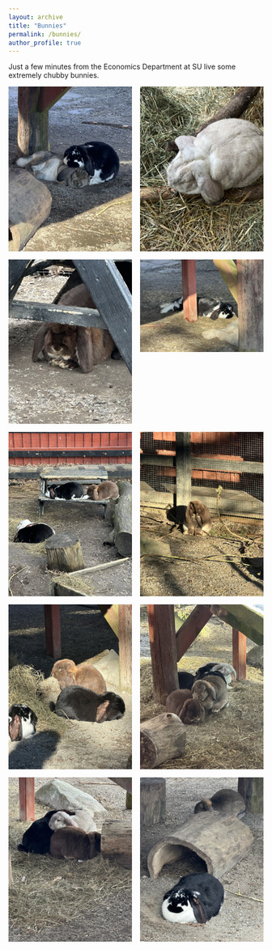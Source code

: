 ```yaml
---
layout: archive
title: "Bunnies"
permalink: /bunnies/
author_profile: true
---
```


Just a few minutes from the Economics Department at SU live some extremely chubby bunnies. 

<div style="display: grid; grid-template-columns: repeat(2, 1fr); gap: 16px;">
  <img src="/images/bunnies/199E9483-4A8D-4BD5-BF58-922E3392D569_1_105_c.jpeg" alt="Bunny" style="width: 100%; height: auto;">
  <img src="/images/bunnies/1A0B2BE9-6A5E-4921-B6F3-EFD0C4CFD73A_1_105_c.jpeg" alt="Bunny" style="width: 100%; height: auto;">
  <img src="/images/bunnies/42B23398-C303-4D2B-A9B5-F0F71C651929_1_105_c.jpeg" alt="Bunny" style="width: 100%; height: auto;">
  <img src="/images/bunnies/59BB7C6B-10D4-4349-9AB6-98B890D235FC_1_105_c.jpeg" alt="Bunny" style="width: 100%; height: auto;">
  <img src="/images/bunnies/77631EDF-CE7A-48E5-9EF7-0FAC367DA6F2_1_105_c.jpeg" alt="Bunny" style="width: 100%; height: auto;">
  <img src="/images/bunnies/925A50BA-6CBE-4A38-B059-F2CE67B177F3_1_105_c.jpeg" alt="Bunny" style="width: 100%; height: auto;">
  <img src="/images/bunnies/A55B077A-8A94-4BF6-A40C-7145151F61E4_1_105_c.jpeg" alt="Bunny" style="width: 100%; height: auto;">
  <img src="/images/bunnies/C03EA57F-DE68-4DFD-9FE2-D577EF1D1920_1_105_c.jpeg" alt="Bunny" style="width: 100%; height: auto;">
  <img src="/images/bunnies/C1C8843E-FFE0-4A9F-B28A-616A7ABC64EB_1_105_c.jpeg" alt="Bunny" style="width: 100%; height: auto;">
  <img src="/images/bunnies/C4CF6B6A-3FB9-42C6-9F47-6732CA1B7ED6_1_105_c.jpeg" alt="Bunny" style="width: 100%; height: auto;">
</div>
